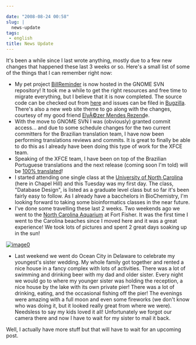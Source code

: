 ```yaml
---

date: "2008-08-24 00:58"
slug: |
  news-update
tags:
 - english
title: News Update
---
```


It's been a while since I last wrote anything, mostly due to a few new
changes that happened these last 3 weeks or so. Here's a small list of
some of the things that I can remember right now:

-   My pet project
    [BillReminder](http://billreminder.gnulinuxbrasil.org/) is now
    hosted in the GNOME SVN repository! It took me a while to get the
    right resources and free time to migrate everything, but I believe
    that it is now completed. The source code can be checked out from
    [here](http://svn.gnome.org/viewvc/billreminder/) and issues can be
    filed in
    [Bugzilla](http://bugzilla.gnome.org/enter_bug.cgi?product=billreminder).
    There's also a new web site theme to go along with the changes,
    courtesy of my good friend [ElyÃ©zer Mendes
    Rezend](http://elyezer.com/)e.
-   With the move to GNOME SVN I was (obviously) granted commit
    access... and due to some schedule changes for the two current
    committers for the Brazilian translation team, I have now been
    performing translations reviews and commits. It is great to finally
    be able to do this as I already have been doing this type of work
    for the XFCE team.
-   Speaking of the XFCE team, I have been on top of the Brazilian
    Portuguese translations and the next release (coming soon I'm told)
    will be [100%
    translated](http://i18n.xfce.org/stats/index.php?mode=4&lang=trunk/pt_BR)!
-   I started attending one single class at the [University of North
    Carolina](http://unc.edu) (here in Chapel Hill) and this Tuesday was
    my first day. The class, "Database Design", is listed as a graduate
    level class but so far it's been fairly easy to follow. As I already
    have a bacchelors in BioChemistry, I'm looking forward to taking
    some bioinformatics classes in the near future.
-   I've done some travelling these last 2 weeks. Two weekends ago we
    went to the [North Carolina
    Aquarium](http://www.ncaquariums.com/ff/ffindex.htm) at Fort Fisher.
    It was the first time I went to the Carolina beaches since I moved
    here and it was a great experience! We took lots of pictures and
    spent 2 great days soaking up in the sun!

[![image0](http://www.ogmaciel.com/wp-content/uploads/2008/08/mozaic-300x150.png)](http://www.flickr.com/photos/ogmaciel/sets/72157606911301100/)

-   Last weekend we went do Ocean City in Delaware to celebrate my
    youngest's sister wedding. My whole family got together and rented a
    nice house in a fancy complex with lots of activities. There was a
    lot of swimming and drinking beer with my dad and older sister.
    Every night we would go to where my younger sister was holding the
    reception, a nice house by the lake with its own private pier! There
    was a lot of drinking, eating, and the occasional fishing off the
    pier! The evenings were amazing with a full moon and even some
    fireworks (we don't know who was doing it, but it looked really
    great from where we were). Needsless to say my kids loved it all!
    Unfortunately we forgot our camera there and now I have to wait for
    my sister to mail it back.

Well, I actually have more stuff but that will have to wait for an
upcoming post.
